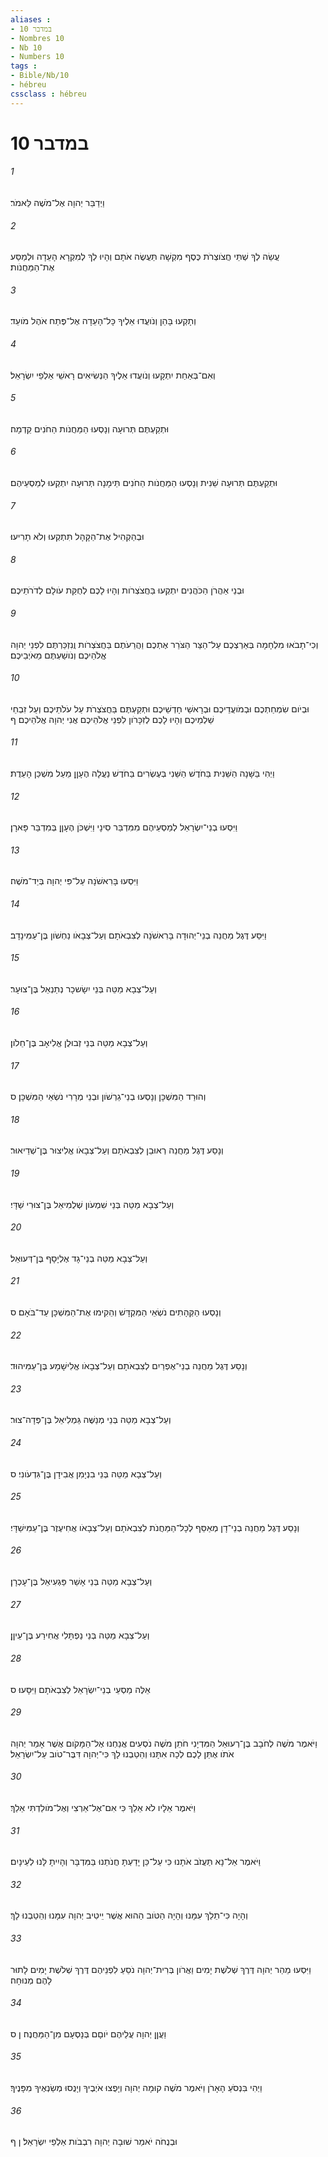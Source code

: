 ```yaml
---
aliases : 
- במדבר 10
- Nombres 10
- Nb 10
- Numbers 10
tags : 
- Bible/Nb/10
- hébreu
cssclass : hébreu
---
```


# במדבר 10

###### 1
וַיְדַבֵּר יְהוָה אֶל־מֹשֶׁה לֵּאמֹר׃
###### 2
עֲשֵׂה לְךָ שְׁתֵּי חֲצֹוצְרֹת כֶּסֶף מִקְשָׁה תַּעֲשֶׂה אֹתָם וְהָיוּ לְךָ לְמִקְרָא הָעֵדָה וּלְמַסַּע אֶת־הַמַּחֲנֹות׃
###### 3
וְתָקְעוּ בָּהֵן וְנֹועֲדוּ אֵלֶיךָ כָּל־הָעֵדָה אֶל־פֶּתַח אֹהֶל מֹועֵד׃
###### 4
וְאִם־בְּאַחַת יִתְקָעוּ וְנֹועֲדוּ אֵלֶיךָ הַנְּשִׂיאִים רָאשֵׁי אַלְפֵי יִשְׂרָאֵל׃
###### 5
וּתְקַעְתֶּם תְּרוּעָה וְנָסְעוּ הַמַּחֲנֹות הַחֹנִים קֵדְמָה׃
###### 6
וּתְקַעְתֶּם תְּרוּעָה שֵׁנִית וְנָסְעוּ הַמַּחֲנֹות הַחֹנִים תֵּימָנָה תְּרוּעָה יִתְקְעוּ לְמַסְעֵיהֶם׃
###### 7
וּבְהַקְהִיל אֶת־הַקָּהָל תִּתְקְעוּ וְלֹא תָרִיעוּ׃
###### 8
וּבְנֵי אַהֲרֹן הַכֹּהֲנִים יִתְקְעוּ בַּחֲצֹצְרֹות וְהָיוּ לָכֶם לְחֻקַּת עֹולָם לְדֹרֹתֵיכֶם׃
###### 9
וְכִי־תָבֹאוּ מִלְחָמָה בְּאַרְצְכֶם עַל־הַצַּר הַצֹּרֵר אֶתְכֶם וַהֲרֵעֹתֶם בַּחֲצֹצְרֹות וֲנִזְכַּרְתֶּם לִפְנֵי יְהוָה אֱלֹהֵיכֶם וְנֹושַׁעְתֶּם מֵאֹיְבֵיכֶם׃
###### 10
וּבְיֹום שִׂמְחַתְכֶם וּבְמֹועֲדֵיכֶם וּבְרָאשֵׁי חָדְשֵׁיכֶם וּתְקַעְתֶּם בַּחֲצֹצְרֹת עַל עֹלֹתֵיכֶם וְעַל זִבְחֵי שַׁלְמֵיכֶם וְהָיוּ לָכֶם לְזִכָּרֹון לִפְנֵי אֱלֹהֵיכֶם אֲנִי יְהוָה אֱלֹהֵיכֶם׃ ף
###### 11
וַיְהִי בַּשָּׁנָה הַשֵּׁנִית בַּחֹדֶשׁ הַשֵּׁנִי בְּעֶשְׂרִים בַּחֹדֶשׁ נַעֲלָה הֶעָןָן מֵעַל מִשְׁכַּן הָעֵדֻת׃
###### 12
וַיִּסְעוּ בְנֵי־יִשְׂרָאֵל לְמַסְעֵיהֶם מִמִּדְבַּר סִינָי וַיִּשְׁכֹּן הֶעָןָן בְּמִדְבַּר פָּארָן׃
###### 13
וַיִּסְעוּ בָּרִאשֹׁנָה עַל־פִּי יְהוָה בְּיַד־מֹשֶׁה׃
###### 14
וַיִּסַּע דֶּגֶל מַחֲנֵה בְנֵי־יְהוּדָה בָּרִאשֹׁנָה לְצִבְאֹתָם וְעַל־צְבָאֹו נַחְשֹׁון בֶּן־עַמִּינָדָב׃
###### 15
וְעַל־צְבָא מַטֵּה בְּנֵי יִשָׂשכָר נְתַנְאֵל בֶּן־צוּעָר׃
###### 16
וְעַל־צְבָא מַטֵּה בְּנֵי זְבוּלֻן אֱלִיאָב בֶּן־חֵלֹון׃
###### 17
וְהוּרַד הַמִּשְׁכָּן וְנָסְעוּ בְנֵי־גֵרְשֹׁון וּבְנֵי מְרָרִי נֹשְׂאֵי הַמִּשְׁכָּן׃ ס
###### 18
וְנָסַע דֶּגֶל מַחֲנֵה רְאוּבֵן לְצִבְאֹתָם וְעַל־צְבָאֹו אֱלִיצוּר בֶּן־שְׁדֵיאוּר׃
###### 19
וְעַל־צְבָא מַטֵּה בְּנֵי שִׁמְעֹון שְׁלֻמִיאֵל בֶּן־צוּרִי שַׁדָּי׃
###### 20
וְעַל־צְבָא מַטֵּה בְנֵי־גָד אֶלְיָסָף בֶּן־דְּעוּאֵל׃
###### 21
וְנָסְעוּ הַקְּהָתִים נֹשְׂאֵי הַמִּקְדָּשׁ וְהֵקִימוּ אֶת־הַמִּשְׁכָּן עַד־בֹּאָם׃ ס
###### 22
וְנָסַע דֶּגֶל מַחֲנֵה בְנֵי־אֶפְרַיִם לְצִבְאֹתָם וְעַל־צְבָאֹו אֱלִישָׁמָע בֶּן־עַמִּיהוּד׃
###### 23
וְעַל־צְבָא מַטֵּה בְּנֵי מְנַשֶּׁה גַּמְלִיאֵל בֶּן־פְּדָה־צוּר׃
###### 24
וְעַל־צְבָא מַטֵּה בְּנֵי בִנְיָמִן אֲבִידָן בֶּן־גִּדְעֹונִי׃ ס
###### 25
וְנָסַע דֶּגֶל מַחֲנֵה בְנֵי־דָן מְאַסֵּף לְכָל־הַמַּחֲנֹת לְצִבְאֹתָם וְעַל־צְבָאֹו אֲחִיעֶזֶר בֶּן־עַמִּישַׁדָּי׃
###### 26
וְעַל־צְבָא מַטֵּה בְּנֵי אָשֵׁר פַּגְעִיאֵל בֶּן־עָכְרָן׃
###### 27
וְעַל־צְבָא מַטֵּה בְּנֵי נַפְתָּלִי אֲחִירַע בֶּן־עֵיןָן׃
###### 28
אֵלֶּה מַסְעֵי בְנֵי־יִשְׂרָאֵל לְצִבְאֹתָם וַיִּסָּעוּ׃ ס
###### 29
וַיֹּאמֶר מֹשֶׁה לְחֹבָב בֶּן־רְעוּאֵל הַמִּדְיָנִי חֹתֵן מֹשֶׁה נֹסְעִים אֲנַחְנוּ אֶל־הַמָּקֹום אֲשֶׁר אָמַר יְהוָה אֹתֹו אֶתֵּן לָכֶם לְכָה אִתָּנוּ וְהֵטַבְנוּ לָךְ כִּי־יְהוָה דִּבֶּר־טֹוב עַל־יִשְׂרָאֵל׃
###### 30
וַיֹּאמֶר אֵלָיו לֹא אֵלֵךְ כִּי אִם־אֶל־אַרְצִי וְאֶל־מֹולַדְתִּי אֵלֵךְ׃
###### 31
וַיֹּאמֶר אַל־נָא תַּעֲזֹב אֹתָנוּ כִּי עַל־כֵּן יָדַעְתָּ חֲנֹתֵנוּ בַּמִּדְבָּר וְהָיִיתָ לָּנוּ לְעֵינָיִם׃
###### 32
וְהָיָה כִּי־תֵלֵךְ עִמָּנוּ וְהָיָה הַטֹּוב הַהוּא אֲשֶׁר יֵיטִיב יְהוָה עִמָּנוּ וְהֵטַבְנוּ לָךְ׃
###### 33
וַיִּסְעוּ מֵהַר יְהוָה דֶּרֶךְ שְׁלֹשֶׁת יָמִים וַאֲרֹון בְּרִית־יְהוָה נֹסֵעַ לִפְנֵיהֶם דֶּרֶךְ שְׁלֹשֶׁת יָמִים לָתוּר לָהֶם מְנוּחָה׃
###### 34
וַעֲןַן יְהוָה עֲלֵיהֶם יֹוםָם בְּנָסְעָם מִן־הַמַּחֲנֶה׃ ן ס
###### 35
וַיְהִי בִּנְסֹעַ הָאָרֹן וַיֹּאמֶר מֹשֶׁה קוּמָה יְהוָה וְיָפֻצוּ אֹיְבֶיךָ וְיָנֻסוּ מְשַׂנְאֶיךָ מִפָּנֶיךָ׃
###### 36
וּבְנֻחֹה יֹאמַר שׁוּבָה יְהוָה רִבְבֹות אַלְפֵי יִשְׂרָאֵל׃ ן ף
